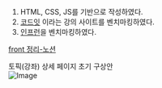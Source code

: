 1. HTML, CSS, JS를 기반으로 작성하였다.
2. [코드잇](codeit.kr) 이라는 강의 사이트를 벤치마킹하였다.
3. [인프런](https://www.inflearn.com/)을 벤치마킹하였다.

[front 정리-노션](https://www.notion.so/Front-end-1dd366c5ed518092acafc05744248974)

토픽(강좌) 상세 페이지 초기 구상안 <br>
![Image](https://github.com/user-attachments/assets/861b8452-d8c3-4b77-b891-e9a3fe30e423)
